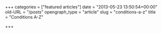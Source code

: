 +++
categories = ["featured articles"]
date = "2013-05-23 13:50:54+00:00"
old-URL = "/posts"
opengraph_type = "article"
slug = "conditions-a-z"
title = "Conditions A-Z"

+++

